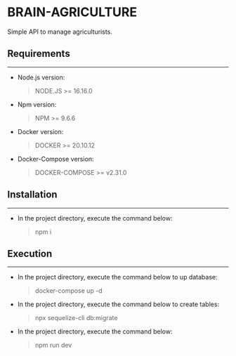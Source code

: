 # BRAIN-AGRICULTURE

Simple API to manage agriculturists.

## Requirements

---

- Node.js version:

  > NODE.JS >= 16.16.0

- Npm version:

  > NPM >= 9.6.6

- Docker version:

  > DOCKER >= 20.10.12

- Docker-Compose version:

  > DOCKER-COMPOSE >= v2.31.0

## Installation

---

- In the project directory, execute the command below:
  > npm i

## Execution

---

- In the project directory, execute the command below to up database:

  > docker-compose up -d

- In the project directory, execute the command below to create tables:

  > npx sequelize-cli db:migrate

- In the project directory, execute the command below:

  > npm run dev
